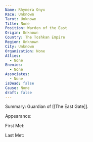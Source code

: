 ```yaml
---
Name: Rhymera Onyx
Race: Unknown
Tarot: Unknown
Title: None
Position: Warden of the East
Origin: Unknown
Country: The Toshkan Empire
Region: Unknown
City: Unknown
Organization: None
Allies:
  - None
Enemies:
  - None
Associates:
  - None
isDead: false
Cause: None
draft: false
---
```

Summary:
Guardian of [[The East Gate]]. 

Appearance: 

First Met: 

Last Met: 
